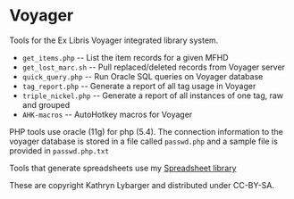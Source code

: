 Voyager
=======

Tools for the Ex Libris Voyager integrated library system.

* `get_items.php` -- List the item records for a given MFHD
* `get_lost_marc.sh` -- Pull replaced/deleted records from Voyager server
* `quick_query.php` -- Run Oracle SQL queries on Voyager database
* `tag_report.php` -- Generate a report of all tag usage in Voyager
* `triple_nickel.php` -- Generate a report of all instances of one tag, raw and grouped
* `AHK-macros` -- AutoHotkey macros for Voyager

PHP tools use oracle (11g) for php (5.4). The connection information to the voyager database is stored in a file called `passwd.php` and a sample file is provided in `passwd.php.txt` 

Tools that generate spreadsheets use my [Spreadsheet library](https://github.com/zemkat/Spreadsheet)

These are copyright Kathryn Lybarger and distributed under CC-BY-SA.
